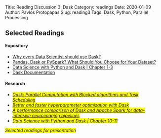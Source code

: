Title: Reading Discussion 3: Dask 
Category: readings
Date: 2020-01-09
Author: Pavlos Protopapas
Slug: reading3
Tags: Dask, Python, Parallel Processing

## Selected Readings
#### Expository
- [Why every Data Scientist should use Dask?](https://towardsdatascience.com/why-every-data-scientist-should-use-dask-81b2b850e15b)
- [Pandas, Dask or PySpark? What Should You Choose for Your Dataset?](https://medium.com/datadriveninvestor/pandas-dask-or-pyspark-what-should-you-choose-for-your-dataset-c0f67e1b1d36)
- [Data Science with Python and Dask | Chapter 1-3](https://canvas.harvard.edu/courses/71552/files?preview=9391203)
- [Dask Documentation](https://docs.dask.org/en/latest/)

#### Research
- <span style="background-color: #FFFF00">[*Dask: Parallel Computation with Blocked algorithms
and Task Scheduling*](https://citeseerx.ist.psu.edu/viewdoc/download?doi=10.1.1.825.5314&rep=rep1&type=pdf)</span>
- <span style="background-color: #FFFF00">[*Better and faster hyperparameter optimization with
Dask*](https://stsievert.com/blog/2019/09/27/dask-hyperparam-opt/)</span>
- <span style="background-color: #FFFF00">[*A performance comparison of Dask and Apache Spark for data-intensive neuroimaging pipelines*](https://arxiv.org/pdf/1907.13030.pdf)</span>
- <span style="background-color: #FFFF00">[*Data Science with Python and Dask | Chapter 10-11*](https://canvas.harvard.edu/courses/71552/files?preview=9391203)</span>

<span style="background-color: #FFFF00">*Selected readings for presentation*</span>